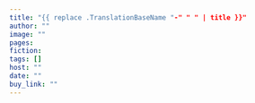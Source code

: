 ```yaml
---
title: "{{ replace .TranslationBaseName "-" " " | title }}"
author: ""
image: ""
pages:
fiction:
tags: []
host: ""
date: ""
buy_link: ""
---
```


